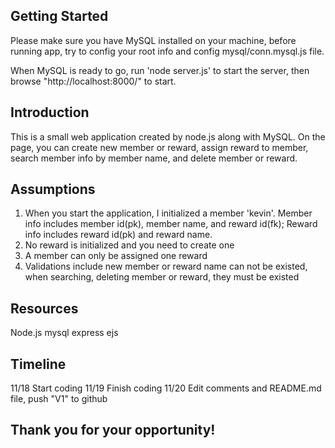 ## Getting Started

Please make sure you have MySQL installed on your machine, before running app, try to config your root info and config mysql/conn.mysql.js file.

When MySQL is ready to go, run 'node server.js' to start the server, then browse "http://localhost:8000/" to start.



## Introduction
This is a small web application created by node.js along with MySQL. On the page, you can create new member or reward, assign reward to member, search member info by member name, and delete member or reward.

## Assumptions
1. When you start the application, I initialized a member 'kevin'. Member info includes member id(pk), member name, and reward id(fk); Reward info includes reward id(pk) and reward name.
2. No reward is initialized and you need to create one
3. A member can only be assigned one reward
4. Validations include new member or reward name can not be existed, when searching, deleting member or reward, they must be existed


## Resources
Node.js
mysql
express
ejs

## Timeline
11/18 Start coding
11/19 Finish coding
11/20 Edit comments and README.md file, push "V1" to github

## Thank you for your opportunity!